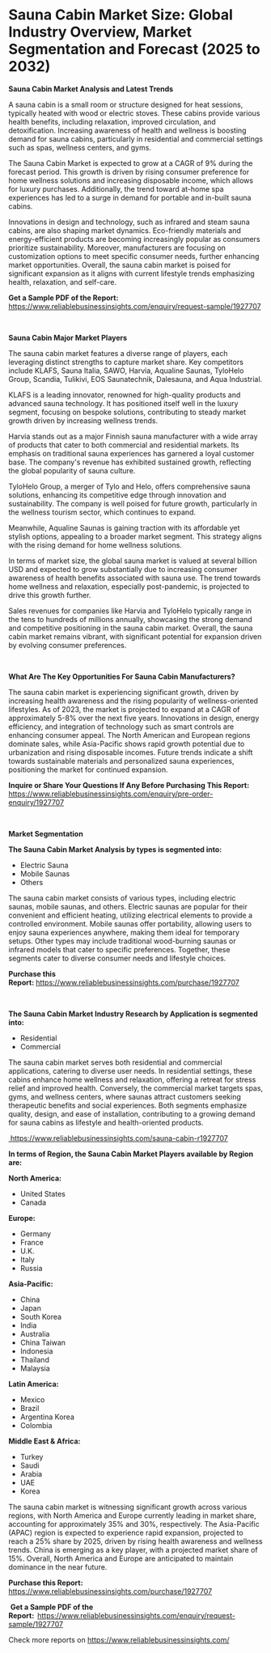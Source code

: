 <p><h1>Sauna Cabin Market Size: Global Industry Overview, Market Segmentation and Forecast (2025 to 2032)</h1></p><p><strong>Sauna Cabin Market Analysis and Latest Trends</strong></p>
<p><p>A sauna cabin is a small room or structure designed for heat sessions, typically heated with wood or electric stoves. These cabins provide various health benefits, including relaxation, improved circulation, and detoxification. Increasing awareness of health and wellness is boosting demand for sauna cabins, particularly in residential and commercial settings such as spas, wellness centers, and gyms.</p><p>The Sauna Cabin Market is expected to grow at a CAGR of 9% during the forecast period. This growth is driven by rising consumer preference for home wellness solutions and increasing disposable income, which allows for luxury purchases. Additionally, the trend toward at-home spa experiences has led to a surge in demand for portable and in-built sauna cabins.</p><p>Innovations in design and technology, such as infrared and steam sauna cabins, are also shaping market dynamics. Eco-friendly materials and energy-efficient products are becoming increasingly popular as consumers prioritize sustainability. Moreover, manufacturers are focusing on customization options to meet specific consumer needs, further enhancing market opportunities. Overall, the sauna cabin market is poised for significant expansion as it aligns with current lifestyle trends emphasizing health, relaxation, and self-care.</p></p>
<p><strong>Get a Sample PDF of the Report:&nbsp;</strong> <a href="https://www.reliablebusinessinsights.com/enquiry/request-sample/1927707?utm_campaign=75&utm_medium=2&utm_source=Github&utm_content=ia&utm_term=15012025&utm_id=sauna-cabin">https://www.reliablebusinessinsights.com/enquiry/request-sample/1927707</a></p>
<p>&nbsp;</p>
<p><strong>Sauna Cabin Major Market Players</strong></p>
<p><p>The sauna cabin market features a diverse range of players, each leveraging distinct strengths to capture market share. Key competitors include KLAFS, Sauna Italia, SAWO, Harvia, Aqualine Saunas, TyloHelo Group, Scandia, Tulikivi, EOS Saunatechnik, Dalesauna, and Aqua Industrial.</p><p>KLAFS is a leading innovator, renowned for high-quality products and advanced sauna technology. It has positioned itself well in the luxury segment, focusing on bespoke solutions, contributing to steady market growth driven by increasing wellness trends.</p><p>Harvia stands out as a major Finnish sauna manufacturer with a wide array of products that cater to both commercial and residential markets. Its emphasis on traditional sauna experiences has garnered a loyal customer base. The company's revenue has exhibited sustained growth, reflecting the global popularity of sauna culture.</p><p>TyloHelo Group, a merger of Tylo and Helo, offers comprehensive sauna solutions, enhancing its competitive edge through innovation and sustainability. The company is well poised for future growth, particularly in the wellness tourism sector, which continues to expand.</p><p>Meanwhile, Aqualine Saunas is gaining traction with its affordable yet stylish options, appealing to a broader market segment. This strategy aligns with the rising demand for home wellness solutions.</p><p>In terms of market size, the global sauna market is valued at several billion USD and expected to grow substantially due to increasing consumer awareness of health benefits associated with sauna use. The trend towards home wellness and relaxation, especially post-pandemic, is projected to drive this growth further.</p><p>Sales revenues for companies like Harvia and TyloHelo typically range in the tens to hundreds of millions annually, showcasing the strong demand and competitive positioning in the sauna cabin market. Overall, the sauna cabin market remains vibrant, with significant potential for expansion driven by evolving consumer preferences.</p></p>
<p>&nbsp;</p>
<p><strong>What Are The Key Opportunities For Sauna Cabin Manufacturers?</strong></p>
<p><p>The sauna cabin market is experiencing significant growth, driven by increasing health awareness and the rising popularity of wellness-oriented lifestyles. As of 2023, the market is projected to expand at a CAGR of approximately 5-8% over the next five years. Innovations in design, energy efficiency, and integration of technology such as smart controls are enhancing consumer appeal. The North American and European regions dominate sales, while Asia-Pacific shows rapid growth potential due to urbanization and rising disposable incomes. Future trends indicate a shift towards sustainable materials and personalized sauna experiences, positioning the market for continued expansion.</p></p>
<p><strong>Inquire or Share Your Questions If Any Before Purchasing This Report:</strong> <a href="https://www.reliablebusinessinsights.com/enquiry/pre-order-enquiry/1927707?utm_campaign=75&utm_medium=2&utm_source=Github&utm_content=ia&utm_term=15012025&utm_id=sauna-cabin">https://www.reliablebusinessinsights.com/enquiry/pre-order-enquiry/1927707</a></p>
<p>&nbsp;</p>
<p><strong>Market Segmentation</strong></p>
<p><strong>The Sauna Cabin Market Analysis by types is segmented into:</strong></p>
<p><ul><li>Electric Sauna</li><li>Mobile Saunas</li><li>Others</li></ul></p>
<p><p>The sauna cabin market consists of various types, including electric saunas, mobile saunas, and others. Electric saunas are popular for their convenient and efficient heating, utilizing electrical elements to provide a controlled environment. Mobile saunas offer portability, allowing users to enjoy sauna experiences anywhere, making them ideal for temporary setups. Other types may include traditional wood-burning saunas or infrared models that cater to specific preferences. Together, these segments cater to diverse consumer needs and lifestyle choices.</p></p>
<p><strong>Purchase this Report:&nbsp;</strong><a href="https://www.reliablebusinessinsights.com/purchase/1927707?utm_campaign=75&utm_medium=2&utm_source=Github&utm_content=ia&utm_term=15012025&utm_id=sauna-cabin">https://www.reliablebusinessinsights.com/purchase/1927707</a></p>
<p>&nbsp;</p>
<p><strong>The Sauna Cabin Market Industry Research by Application is segmented into:</strong></p>
<p><ul><li>Residential</li><li>Commercial</li></ul></p>
<p><p>The sauna cabin market serves both residential and commercial applications, catering to diverse user needs. In residential settings, these cabins enhance home wellness and relaxation, offering a retreat for stress relief and improved health. Conversely, the commercial market targets spas, gyms, and wellness centers, where saunas attract customers seeking therapeutic benefits and social experiences. Both segments emphasize quality, design, and ease of installation, contributing to a growing demand for sauna cabins as lifestyle and health-oriented products.</p></p>
<p><a href="https://www.reliablebusinessinsights.com/sauna-cabin-r1927707?utm_campaign=75&utm_medium=2&utm_source=Github&utm_content=ia&utm_term=15012025&utm_id=sauna-cabin">&nbsp;https://www.reliablebusinessinsights.com/sauna-cabin-r1927707</a></p>
<p><strong>In terms of Region, the Sauna Cabin Market Players available by Region are:</strong></p>
<p>
    <p> <strong> North America: </strong>
        <ul>
            <li>United States</li>
            <li>Canada</li>
        </ul>
        </p> 
    <p> <strong> Europe: </strong>
        <ul>
            <li>Germany</li>
            <li>France</li>
            <li>U.K.</li>
            <li>Italy</li>
            <li>Russia</li>
        </ul>
        </p> 
    <p> <strong> Asia-Pacific: </strong>
        <ul>
            <li>China</li>
            <li>Japan</li>
            <li>South Korea</li>
            <li>India</li>
            <li>Australia</li>
            <li>China Taiwan</li>
            <li>Indonesia</li>
            <li>Thailand</li>
            <li>Malaysia</li>
        </ul>
        </p> 
    <p> <strong> Latin America: </strong>
        <ul>
            <li>Mexico</li>
            <li>Brazil</li>
            <li>Argentina Korea</li>
            <li>Colombia</li>
        </ul>
        </p> 
    <p> <strong> Middle East & Africa: </strong>
        <ul>
            <li>Turkey</li>
            <li>Saudi</li>
            <li>Arabia</li>
            <li>UAE</li>
            <li>Korea</li>
        </ul>
    </p>
    </p>
<p><p>The sauna cabin market is witnessing significant growth across various regions, with North America and Europe currently leading in market share, accounting for approximately 35% and 30%, respectively. The Asia-Pacific (APAC) region is expected to experience rapid expansion, projected to reach a 25% share by 2025, driven by rising health awareness and wellness trends. China is emerging as a key player, with a projected market share of 15%. Overall, North America and Europe are anticipated to maintain dominance in the near future.</p></p>
<p><strong>Purchase this Report: </strong><a href="https://www.reliablebusinessinsights.com/purchase/1927707?utm_campaign=75&utm_medium=2&utm_source=Github&utm_content=ia&utm_term=15012025&utm_id=sauna-cabin">https://www.reliablebusinessinsights.com/purchase/1927707</a></p>
<p>&nbsp;<strong>Get a Sample PDF of the Report:&nbsp;&nbsp;</strong><a href="https://www.reliablebusinessinsights.com/enquiry/request-sample/1927707?utm_campaign=75&utm_medium=2&utm_source=Github&utm_content=ia&utm_term=15012025&utm_id=sauna-cabin">https://www.reliablebusinessinsights.com/enquiry/request-sample/1927707</a></p>
<p><strong></strong></p>
<p>Check more reports on <a href="https://www.reliablebusinessinsights.com/?utm_campaign=75&utm_medium=2&utm_source=Github&utm_content=ia&utm_term=15012025&utm_id=sauna-cabin">https://www.reliablebusinessinsights.com/</a></p>